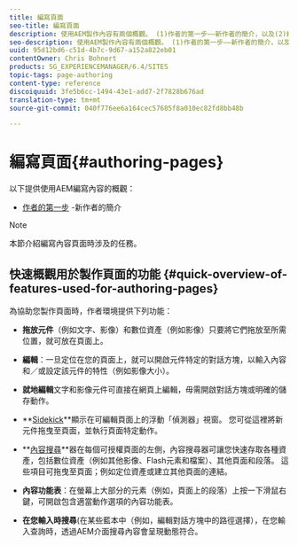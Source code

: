 ```yaml
---
title: 編寫頁面
seo-title: 編寫頁面
description: 使用AEM製作內容有兩個概觀。 (1)作者的第一步——新作者的簡介，以及(2)編寫頁面的快速指南——主要動作的快速指南（高階）。
seo-description: 使用AEM製作內容有兩個概觀。 (1)作者的第一步——新作者的簡介，以及(2)編寫頁面的快速指南——主要動作的快速指南（高階）。
uuid: 95d12bd6-c51d-4b7c-9d67-a152a822eb01
contentOwner: Chris Bohnert
products: SG_EXPERIENCEMANAGER/6.4/SITES
topic-tags: page-authoring
content-type: reference
discoiquuid: 3fe5b6cc-1494-43e1-add7-2f7828b676ad
translation-type: tm+mt
source-git-commit: 040f776ee6a164cec57685f8a010ec82fd8bb48b

---
```



# 編寫頁面{#authoring-pages}

以下提供使用AEM編寫內容的概觀：

* [作者的第一步](/help/sites-classic-ui-authoring/classic-page-author-first-steps.md) -新作者的簡介

>[!NOTE]
>
>本節介紹編寫內容頁面時涉及的任務。 <!-- There are many additional features closely related to page authoring, these are covered under [Site and Page Features](/sites-classic-ui-authoring/classic-feature.md). -->

## 快速概觀用於製作頁面的功能 {#quick-overview-of-features-used-for-authoring-pages}

為協助您製作頁面時，作者環境提供下列功能：

* **拖放元件**（例如文字、影像）和數位資產（例如影像）只要將它們拖放至所需位置，就可放在頁面上。

* **編輯**：一旦定位在您的頁面上，就可以開啟元件特定的對話方塊，以輸入內容和／或設定該元件的特性（例如影像大小）。

* **就地編輯**&#x200B;文字和影像元件可直接在網頁上編輯，毋需開啟對話方塊或明確的儲存動作。

* **[Sidekick](/help/sites-classic-ui-authoring/classic-page-author-env-tools.md#sidekickclassicui)**顯示在可編輯頁面上的浮動「偵測器」視窗。 您可從這裡將新元件拖曳至頁面，並執行頁面特定動作。

* **[內容搜尋](/help/sites-classic-ui-authoring/classic-page-author-env-tools.md#thecontentfinderclassicui)**器在每個可授權頁面的左側，內容搜尋器可讓您快速存取各種資產，包括數位資產（例如其他影像、Flash元素和檔案）、其他頁面和段落。 這些項目可拖曳至頁面；例如定位資產或建立其他頁面的連結。

* **內容功能表**：在螢幕上大部分的元素（例如，頁面上的段落）上按一下滑鼠右鍵，可開啟包含適當動作選項的內容功能表。

* **在您輸入時搜尋**(在某些藍本中（例如，編輯對話方塊中的路徑選擇），在您輸入查詢時，透過AEM介面搜尋內容會呈現動態符合。

